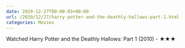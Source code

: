 ```yaml
---
date: 2020-12-27T00:00:03+00:00
url: /2020/12/27/harry-potter-and-the-deathly-hallows-part-1.html
categories: Movies
---
```

Watched Harry Potter and the Deathly Hallows: Part 1 (2010) - ★★★




